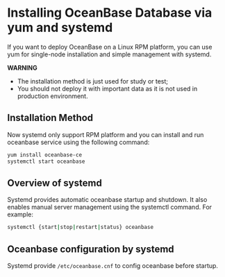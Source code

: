 # Installing OceanBase Database via yum and systemd
If you want to deploy OceanBase on a Linux RPM platform, you can use yum for single-node installation and simple management with systemd.

**WARNING**

- The installation method is just used for study or test;
- You should not deploy it with important data as it is not used in production environment.

## Installation Method
Now systemd only support RPM platform and you can install and run oceanbase service using the following command:
```bash
yum install oceanbase-ce
systemctl start oceanbase
```

## Overview of systemd
Systemd provides automatic oceanbase startup and shutdown. It also enables manual server management using the systemctl command. For example:
```bash
systemctl {start|stop|restart|status} oceanbase
```

## Oceanbase configuration by systemd
Systemd provide `/etc/oceanbase.cnf` to config oceanbase before startup.
